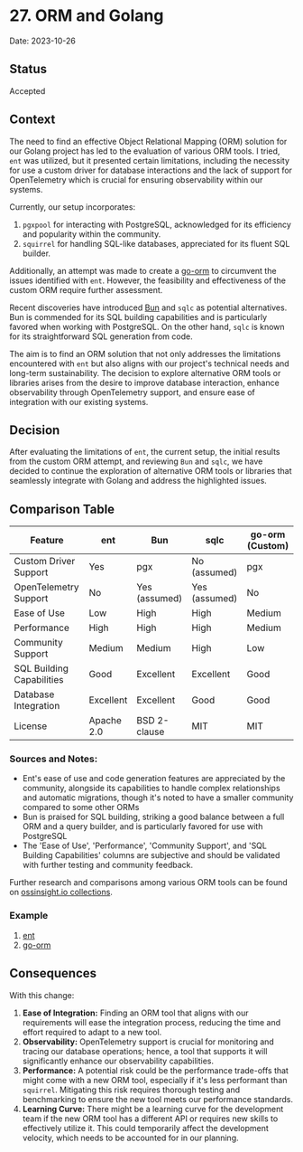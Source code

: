 # 27. ORM and Golang

Date: 2023-10-26

## Status

Accepted

## Context

The need to find an effective Object Relational Mapping (ORM) solution for our Golang project has led to the evaluation 
of various ORM tools. I tried, `ent` was utilized, but it presented certain limitations, including the necessity 
for use a custom driver for database interactions and the lack of support for OpenTelemetry which is crucial 
for ensuring observability within our systems.

Currently, our setup incorporates:

1. `pgxpool` for interacting with PostgreSQL, acknowledged for its efficiency and popularity within the community.
2. `squirrel` for handling SQL-like databases, appreciated for its fluent SQL builder.

Additionally, an attempt was made to create a [go-orm](../../../poc/go-orm/README.md) 
to circumvent the issues identified with `ent`. However, the feasibility and effectiveness of the custom ORM require further assessment.

Recent discoveries have introduced [Bun](https://bun.uptrace.dev/) and `sqlc` as potential alternatives. 
Bun is commended for its SQL building capabilities and is particularly favored when working with PostgreSQL. 
On the other hand, `sqlc` is known for its straightforward SQL generation from code.

The aim is to find an ORM solution that not only addresses the limitations encountered with `ent` but also aligns 
with our project's technical needs and long-term sustainability. The decision to explore alternative ORM tools or 
libraries arises from the desire to improve database interaction, enhance observability through OpenTelemetry support, 
and ensure ease of integration with our existing systems.

## Decision

After evaluating the limitations of `ent`, the current setup, the initial results from the custom ORM attempt, and reviewing `Bun` and `sqlc`, we have decided to continue the exploration of alternative ORM tools or libraries that seamlessly integrate with Golang and address the highlighted issues.

## Comparison Table

| Feature                    | ent        | Bun           | sqlc          | go-orm (Custom) |
|----------------------------|------------|---------------|---------------|-----------------|
| Custom Driver Support      | Yes        | pgx           | No (assumed)  | pgx             |
| OpenTelemetry Support      | No         | Yes (assumed) | Yes (assumed) | No              |
| Ease of Use                | Low        | High          | High          | Medium          |
| Performance                | High       | High          | High          | Medium          |
| Community Support          | Medium     | Medium        | High          | Low             |
| SQL Building Capabilities  | Good       | Excellent     | Excellent     | Good            |
| Database Integration       | Excellent  | Excellent     | Good          | Good            |
| License                    | Apache 2.0 | BSD 2-clause  | MIT           | MIT             |

### Sources and Notes:

- Ent's ease of use and code generation features are appreciated by the community, alongside its capabilities to handle complex relationships and automatic migrations, though it's noted to have a smaller community compared to some other ORMs
- Bun is praised for SQL building, striking a good balance between a full ORM and a query builder, and is particularly favored for use with PostgreSQL
- The 'Ease of Use', 'Performance', 'Community Support', and 'SQL Building Capabilities' columns are subjective and should be validated with further testing and community feedback.

Further research and comparisons among various ORM tools can be found on [ossinsight.io collections](https://ossinsight.io/collections/golang-orm/).

### Example

1. [ent](./proof/ADR-0027/README.md)
2. [go-orm](../../../poc/go-orm/README.md)

## Consequences

With this change:

1. **Ease of Integration:** Finding an ORM tool that aligns with our requirements will ease the integration process, reducing the time and effort required to adapt to a new tool.
2. **Observability:** OpenTelemetry support is crucial for monitoring and tracing our database operations; hence, a tool that supports it will significantly enhance our observability capabilities.
3. **Performance:** A potential risk could be the performance trade-offs that might come with a new ORM tool, especially if it's less performant than `squirrel`. Mitigating this risk requires thorough testing and benchmarking to ensure the new tool meets our performance standards.
4. **Learning Curve:** There might be a learning curve for the development team if the new ORM tool has a different API or requires new skills to effectively utilize it. This could temporarily affect the development velocity, which needs to be accounted for in our planning.
